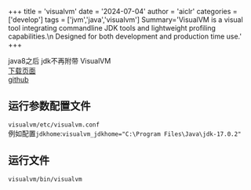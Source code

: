 +++
title = 'visualvm'
date = '2024-07-04'
author = 'aiclr'
categories = ['develop']
tags = ['jvm','java','visualvm']
Summary='VisualVM is a visual tool integrating commandline JDK tools and lightweight profiling capabilities.\n Designed for both development and production time use.'
+++

java8之后 jdk不再附带 VisualVM \
[下载页面](http://visualvm.github.io) \
[github](https://github.com/oracle/visualvm)

## 运行参数配置文件 

`visualvm/etc/visualvm.conf`\
例如配置`jdkhome`:`visualvm_jdkhome="C:\Program Files\Java\jdk-17.0.2"`

## 运行文件

`visualvm/bin/visualvm`
